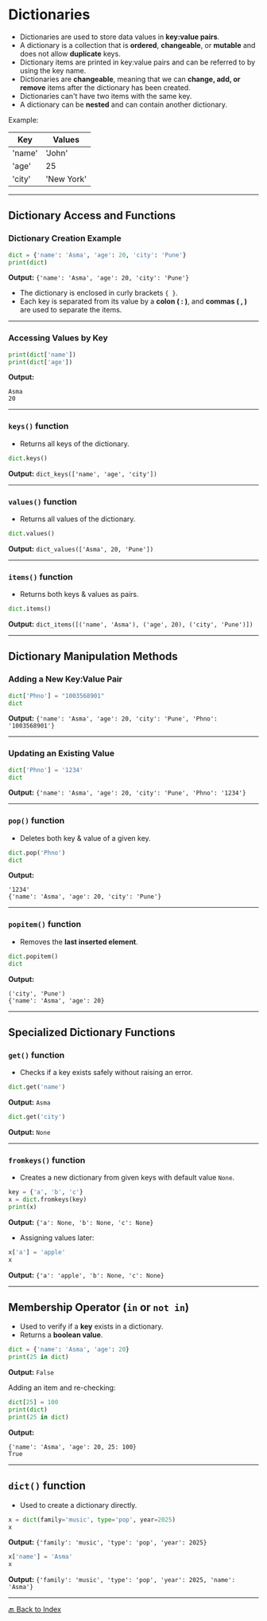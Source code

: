 # Dictionaries

- Dictionaries are used to store data values in **key:value pairs**.  
- A dictionary is a collection that is **ordered**, **changeable**, or **mutable** and does not allow **duplicate** keys.  
- Dictionary items are printed in key:value pairs and can be referred to by using the key name.  
- Dictionaries are **changeable**, meaning that we can **change, add, or remove** items after the dictionary has been created.  
- Dictionaries can't have two items with the same key.  
- A dictionary can be **nested** and can contain another dictionary.  

Example:  

| **Key** | **Values**   |
|---------|--------------|
| 'name'  | 'John'       |
| 'age'   | 25           |
| 'city'  | 'New York'   |

---

## Dictionary Access and Functions

### Dictionary Creation Example

```python
dict = {'name': 'Asma', 'age': 20, 'city': 'Pune'}
print(dict)
````

**Output:**
`{'name': 'Asma', 'age': 20, 'city': 'Pune'}`

* The dictionary is enclosed in curly brackets `{ }`.
* Each key is separated from its value by a **colon ( : )**, and **commas ( , )** are used to separate the items.

---

### Accessing Values by Key

```python
print(dict['name'])
print(dict['age'])
```

**Output:**

```
Asma
20
```

---

### `keys()` function

* Returns all keys of the dictionary.

```python
dict.keys()
```

**Output:**
`dict_keys(['name', 'age', 'city'])`

---

### `values()` function

* Returns all values of the dictionary.

```python
dict.values()
```

**Output:**
`dict_values(['Asma', 20, 'Pune'])`

---

### `items()` function

* Returns both keys & values as pairs.

```python
dict.items()
```

**Output:**
`dict_items([('name', 'Asma'), ('age', 20), ('city', 'Pune')])`

---

## Dictionary Manipulation Methods

### Adding a New Key:Value Pair

```python
dict['Phno'] = "1003568901"
dict
```

**Output:**
`{'name': 'Asma', 'age': 20, 'city': 'Pune', 'Phno': '1003568901'}`

---

### Updating an Existing Value

```python
dict['Phno'] = '1234'
dict
```

**Output:**
`{'name': 'Asma', 'age': 20, 'city': 'Pune', 'Phno': '1234'}`

---

### `pop()` function

* Deletes both key & value of a given key.

```python
dict.pop('Phno')
dict
```

**Output:**

```
'1234'
{'name': 'Asma', 'age': 20, 'city': 'Pune'}
```

---

### `popitem()` function

* Removes the **last inserted element**.

```python
dict.popitem()
dict
```

**Output:**

```
('city', 'Pune')
{'name': 'Asma', 'age': 20}
```

---

## Specialized Dictionary Functions

### `get()` function

* Checks if a key exists safely without raising an error.

```python
dict.get('name')
```

**Output:**
`Asma`

```python
dict.get('city')
```

**Output:**
`None`

---

### `fromkeys()` function

* Creates a new dictionary from given keys with default value `None`.

```python
key = {'a', 'b', 'c'}
x = dict.fromkeys(key)
print(x)
```

**Output:**
`{'a': None, 'b': None, 'c': None}`

* Assigning values later:

```python
x['a'] = 'apple'
x
```

**Output:**
`{'a': 'apple', 'b': None, 'c': None}`

---

## Membership Operator (`in` or `not in`)

* Used to verify if a **key** exists in a dictionary.
* Returns a **boolean value**.

```python
dict = {'name': 'Asma', 'age': 20}
print(25 in dict)
```

**Output:**
`False`

Adding an item and re-checking:

```python
dict[25] = 100
print(dict)
print(25 in dict)
```

**Output:**

```
{'name': 'Asma', 'age': 20, 25: 100}
True
```

---

## `dict()` function

* Used to create a dictionary directly.

```python
x = dict(family='music', type='pop', year=2025)
x
```

**Output:**
`{'family': 'music', 'type': 'pop', 'year': 2025}`

```python
x['name'] = 'Asma'
x
```

**Output:**
`{'family': 'music', 'type': 'pop', 'year': 2025, 'name': 'Asma'}`

---
[🔙 Back to Index](README.md)
